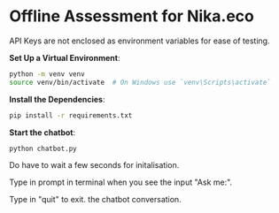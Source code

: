 # Offline Assessment for Nika.eco

API Keys are not enclosed as environment variables for ease of testing.

**Set Up a Virtual Environment**:

```bash
python -m venv venv
source venv/bin/activate  # On Windows use `venv\Scripts\activate`
```

**Install the Dependencies**:

```bash
pip install -r requirements.txt
```

**Start the chatbot**:

```bash
python chatbot.py
```

Do have to wait a few seconds for initalisation.

Type in prompt in terminal when you see the input "Ask me:".

Type in "quit" to exit. the chatbot conversation.
